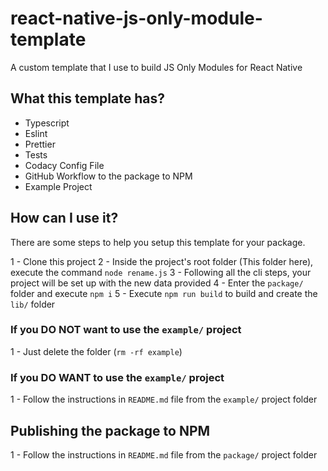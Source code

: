 # react-native-js-only-module-template

A custom template that I use to build JS Only Modules for React Native

##  What this template has?

* Typescript
* Eslint
* Prettier
* Tests
* Codacy Config File
* GitHub Workflow to the package to NPM
* Example Project

## How can I use it?

There are some steps to help you setup this template for your package.

1 - Clone this project
2 - Inside the project's root folder (This folder here), execute the command `node rename.js`
3 - Following all the cli steps, your project will be set up with the new data provided
4 - Enter the `package/` folder and execute `npm i`
5 - Execute `npm run build` to build and create the `lib/` folder

### If you DO NOT want to use the `example/` project

1 - Just delete the folder (`rm -rf example`)

### If you DO WANT to use the `example/` project

1 - Follow the instructions in `README.md` file from the `example/` project folder

## Publishing the package to NPM

1 - Follow the instructions in `README.md` file from the `package/` project folder
